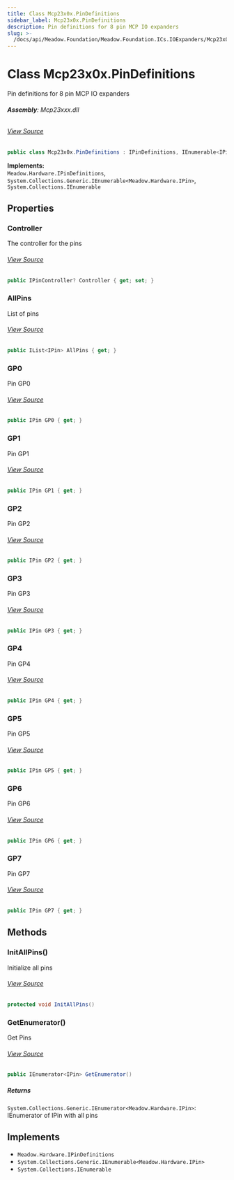 ```yaml
---
title: Class Mcp23x0x.PinDefinitions
sidebar_label: Mcp23x0x.PinDefinitions
description: Pin definitions for 8 pin MCP IO expanders
slug: >-
  /docs/api/Meadow.Foundation/Meadow.Foundation.ICs.IOExpanders/Mcp23x0x.PinDefinitions
---
```

# Class Mcp23x0x.PinDefinitions
Pin definitions for 8 pin MCP IO expanders

###### **Assembly**: Mcp23xxx.dll
###### [View Source](https://github.com/WildernessLabs/Meadow.Foundation.git/blob/develop/Source/Meadow.Foundation.Peripherals/ICs.IOExpanders.Mcp23xxx/Driver/Drivers/Extras/Mcp23x0x.PinDefinitions.cs#L12)
```csharp title="Declaration"
public class Mcp23x0x.PinDefinitions : IPinDefinitions, IEnumerable<IPin>, IEnumerable
```
**Implements:**  
`Meadow.Hardware.IPinDefinitions`, `System.Collections.Generic.IEnumerable<Meadow.Hardware.IPin>`, `System.Collections.IEnumerable`

## Properties
### Controller
The controller for the pins
###### [View Source](https://github.com/WildernessLabs/Meadow.Foundation.git/blob/develop/Source/Meadow.Foundation.Peripherals/ICs.IOExpanders.Mcp23xxx/Driver/Drivers/Extras/Mcp23x0x.PinDefinitions.cs#L17)
```csharp title="Declaration"
public IPinController? Controller { get; set; }
```
### AllPins
List of pins
###### [View Source](https://github.com/WildernessLabs/Meadow.Foundation.git/blob/develop/Source/Meadow.Foundation.Peripherals/ICs.IOExpanders.Mcp23xxx/Driver/Drivers/Extras/Mcp23x0x.PinDefinitions.cs#L22)
```csharp title="Declaration"
public IList<IPin> AllPins { get; }
```
### GP0
Pin GP0
###### [View Source](https://github.com/WildernessLabs/Meadow.Foundation.git/blob/develop/Source/Meadow.Foundation.Peripherals/ICs.IOExpanders.Mcp23xxx/Driver/Drivers/Extras/Mcp23x0x.PinDefinitions.cs#L27)
```csharp title="Declaration"
public IPin GP0 { get; }
```
### GP1
Pin GP1
###### [View Source](https://github.com/WildernessLabs/Meadow.Foundation.git/blob/develop/Source/Meadow.Foundation.Peripherals/ICs.IOExpanders.Mcp23xxx/Driver/Drivers/Extras/Mcp23x0x.PinDefinitions.cs#L38)
```csharp title="Declaration"
public IPin GP1 { get; }
```
### GP2
Pin GP2
###### [View Source](https://github.com/WildernessLabs/Meadow.Foundation.git/blob/develop/Source/Meadow.Foundation.Peripherals/ICs.IOExpanders.Mcp23xxx/Driver/Drivers/Extras/Mcp23x0x.PinDefinitions.cs#L49)
```csharp title="Declaration"
public IPin GP2 { get; }
```
### GP3
Pin GP3
###### [View Source](https://github.com/WildernessLabs/Meadow.Foundation.git/blob/develop/Source/Meadow.Foundation.Peripherals/ICs.IOExpanders.Mcp23xxx/Driver/Drivers/Extras/Mcp23x0x.PinDefinitions.cs#L60)
```csharp title="Declaration"
public IPin GP3 { get; }
```
### GP4
Pin GP4
###### [View Source](https://github.com/WildernessLabs/Meadow.Foundation.git/blob/develop/Source/Meadow.Foundation.Peripherals/ICs.IOExpanders.Mcp23xxx/Driver/Drivers/Extras/Mcp23x0x.PinDefinitions.cs#L71)
```csharp title="Declaration"
public IPin GP4 { get; }
```
### GP5
Pin GP5
###### [View Source](https://github.com/WildernessLabs/Meadow.Foundation.git/blob/develop/Source/Meadow.Foundation.Peripherals/ICs.IOExpanders.Mcp23xxx/Driver/Drivers/Extras/Mcp23x0x.PinDefinitions.cs#L82)
```csharp title="Declaration"
public IPin GP5 { get; }
```
### GP6
Pin GP6
###### [View Source](https://github.com/WildernessLabs/Meadow.Foundation.git/blob/develop/Source/Meadow.Foundation.Peripherals/ICs.IOExpanders.Mcp23xxx/Driver/Drivers/Extras/Mcp23x0x.PinDefinitions.cs#L93)
```csharp title="Declaration"
public IPin GP6 { get; }
```
### GP7
Pin GP7
###### [View Source](https://github.com/WildernessLabs/Meadow.Foundation.git/blob/develop/Source/Meadow.Foundation.Peripherals/ICs.IOExpanders.Mcp23xxx/Driver/Drivers/Extras/Mcp23x0x.PinDefinitions.cs#L104)
```csharp title="Declaration"
public IPin GP7 { get; }
```
## Methods
### InitAllPins()
Initialize all pins
###### [View Source](https://github.com/WildernessLabs/Meadow.Foundation.git/blob/develop/Source/Meadow.Foundation.Peripherals/ICs.IOExpanders.Mcp23xxx/Driver/Drivers/Extras/Mcp23x0x.PinDefinitions.cs#L124)
```csharp title="Declaration"
protected void InitAllPins()
```
### GetEnumerator()
Get Pins
###### [View Source](https://github.com/WildernessLabs/Meadow.Foundation.git/blob/develop/Source/Meadow.Foundation.Peripherals/ICs.IOExpanders.Mcp23xxx/Driver/Drivers/Extras/Mcp23x0x.PinDefinitions.cs#L141)
```csharp title="Declaration"
public IEnumerator<IPin> GetEnumerator()
```

##### Returns

`System.Collections.Generic.IEnumerator<Meadow.Hardware.IPin>`: IEnumerator of IPin with all pins
## Implements

* `Meadow.Hardware.IPinDefinitions`
* `System.Collections.Generic.IEnumerable<Meadow.Hardware.IPin>`
* `System.Collections.IEnumerable`
